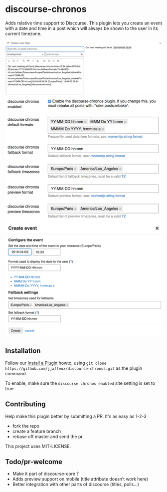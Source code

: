 # discourse-chronos

Adds relative time support to Discourse. This plugin lets you create an event with a date and time in a post which will always be shown to the user in its current timezone.

![composer](composer.png)
![settings](settings.png)
![form](form.png)

## Installation

Follow our [Install a Plugin](https://meta.discourse.org/t/install-a-plugin/19157)
howto, using `git clone https://github.com/jjaffeux/discourse-chronos.git`
as the plugin command.

To enable, make sure the `discourse chronos enabled` site setting is set to true.

## Contributing

Help make this plugin better by submitting a PR.  It's as easy as 1-2-3

* fork the repo
* create a feature branch
* rebase off master and send the pr

This project uses MIT-LICENSE.

## Todo/pr-welcome
- Make it part of discourse-core ?
- Adds preview support on mobile (title attribute doesn’t work here)
- Better integration with other parts of discourse (titles, polls...)
